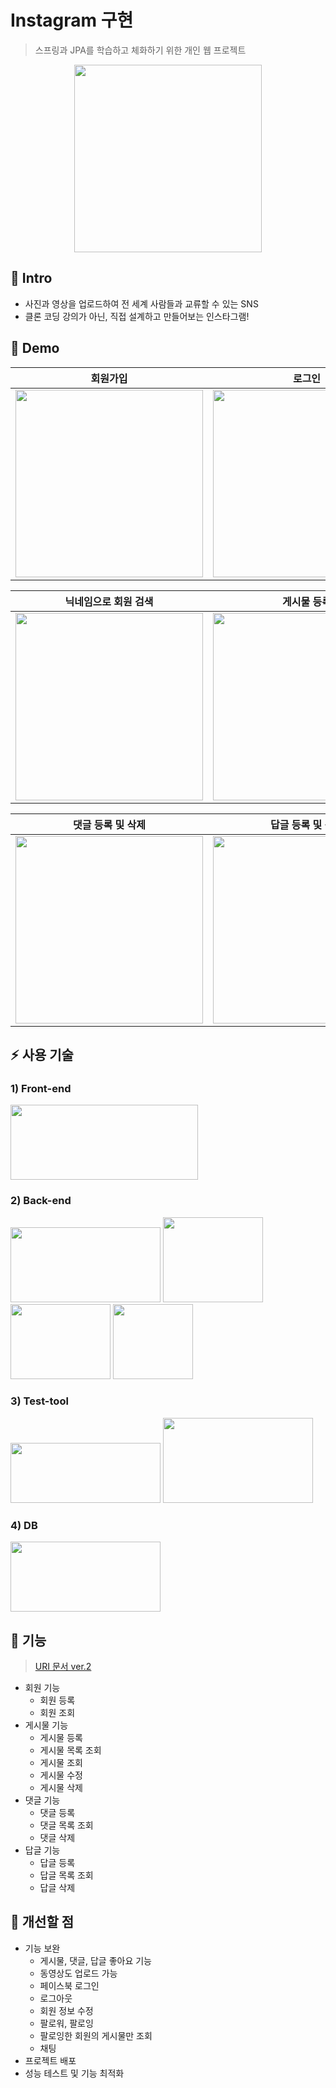 # Instagram 구현
> 스프링과 JPA를 학습하고 체화하기 위한 개인 웹 프로젝트
<p align="center"><img src="https://user-images.githubusercontent.com/87891581/165957434-b4f0ae25-853a-4757-aa2e-6a9386edd949.png" width="300" height="300"></p>

## :bookmark: Intro
- 사진과 영상을 업로드하여 전 세계 사람들과 교류할 수 있는 SNS
- 클론 코딩 강의가 아닌, 직접 설계하고 만들어보는 인스타그램!

## :eyes: Demo
|회원가입|로그인|게시물 더보기|
|:--:|:--:|:--:|
|<img src="https://user-images.githubusercontent.com/87891581/166108709-0b3d10bb-ac69-48ca-b46b-e4923a132e22.gif" width="300" height="300">|<img src="https://user-images.githubusercontent.com/87891581/166108738-fae2f9d1-bfca-4422-a56e-e690ff961fdd.gif" width="300" height="300">|<img src="https://user-images.githubusercontent.com/87891581/166108747-b13fbfaf-649f-4ab0-92e5-dcfce4252e43.gif" width="300" height="300">|

|닉네임으로 회원 검색|게시물 등록|게시물 수정|
|:--:|:--:|:--:|
|<img src="https://user-images.githubusercontent.com/87891581/166108753-fd2308e3-f32e-46c5-a984-76a5b48b6fbd.gif" width="300" height="300">|<img src="https://user-images.githubusercontent.com/87891581/166108741-0705ce3f-3552-4371-9836-3e9d4b5f88b1.gif" width="300" height="300">|<img src="https://user-images.githubusercontent.com/87891581/166108740-b6e3a5ba-2fd8-430d-b69b-c2f055cdea78.gif" width="300" height="300">|

|댓글 등록 및 삭제|답글 등록 및 삭제|
|:--:|:--:|
|<img src="https://user-images.githubusercontent.com/87891581/166108745-4f148f7e-fa8f-41b5-a2e3-83ebff3cb52c.gif" width="300" height="300">|<img src="https://user-images.githubusercontent.com/87891581/166108731-e702bcf4-de5f-41f2-a9ff-37b2dbc8536d.gif" width="300" height="300">|

## :zap: 사용 기술
### 1) Front-end
<img src="https://user-images.githubusercontent.com/87891581/166086949-46111f07-3993-4dfa-8bb2-7eb2866413eb.png" width="300" height="120">

### 2) Back-end
<p><img src="https://user-images.githubusercontent.com/87891581/166086436-e20beed0-87d8-4a0f-9e9b-ae9f6f79af62.png" width="240" height="120">
<img src="https://user-images.githubusercontent.com/87891581/166087033-0e221fdf-c173-433e-8c59-b6750bce0819.png" width="160" height="136">
<img src="https://user-images.githubusercontent.com/87891581/166087060-6a3fc7f9-be74-4acc-bca1-6a6a123e7fdb.png" width="160" height="120">
<img src="https://user-images.githubusercontent.com/87891581/166087991-0960cc93-565e-45aa-9cf3-fc47673a8b93.png" width="128" height="120"><p>

### 3) Test-tool
<p><img src="https://user-images.githubusercontent.com/87891581/166087841-5dfe4e7a-7d9e-45af-a540-4d181c282308.png" width="240" height="96">
<img src="https://user-images.githubusercontent.com/87891581/166087801-e395615e-2440-4957-8c07-abb2897266eb.png" width="240" height="136"></p>

### 4) DB
<img src="https://user-images.githubusercontent.com/87891581/166086786-043fb80f-ea2f-461a-9da5-9e72e4c770d1.png" width="240" height="112">

## :page_facing_up: 기능
> [URI 문서 ver.2](https://github.com/JunYoung-C/Instagram/wiki/URI-%EB%AC%B8%EC%84%9C-ver.2)

- 회원 기능
  - 회원 등록
  - 회원 조회
- 게시물 기능
  - 게시물 등록
  - 게시물 목록 조회
  - 게시물 조회
  - 게시물 수정
  - 게시물 삭제
- 댓글 기능
  - 댓글 등록
  - 댓글 목록 조회
  - 댓글 삭제
- 답글 기능
  - 답글 등록
  - 답글 목록 조회
  - 답글 삭제

## :wrench: 개선할 점
- 기능 보완
  - 게시물, 댓글, 답글 좋아요 기능
  - 동영상도 업로드 가능
  - 페이스북 로그인
  - 로그아웃
  - 회원 정보 수정
  - 팔로워, 팔로잉
  - 팔로잉한 회원의 게시물만 조회
  - 채팅
- 프로젝트 배포
- 성능 테스트 및 기능 최적화






